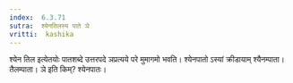 ```yaml
---
index:  6.3.71
sutra:  श्येनतिलस्य पाते ञे
vritti:  kashika 
---
```


श्येन तिल इत्येतयोः पातशब्दे उत्तरपदे ञप्रत्यये परे मुमागमो भवति। श्येनपातो ऽस्यां क्रीडायाम् श्यैनम्पाता। तैलम्पाता। ञे इति किम्? श्येनपातः।

